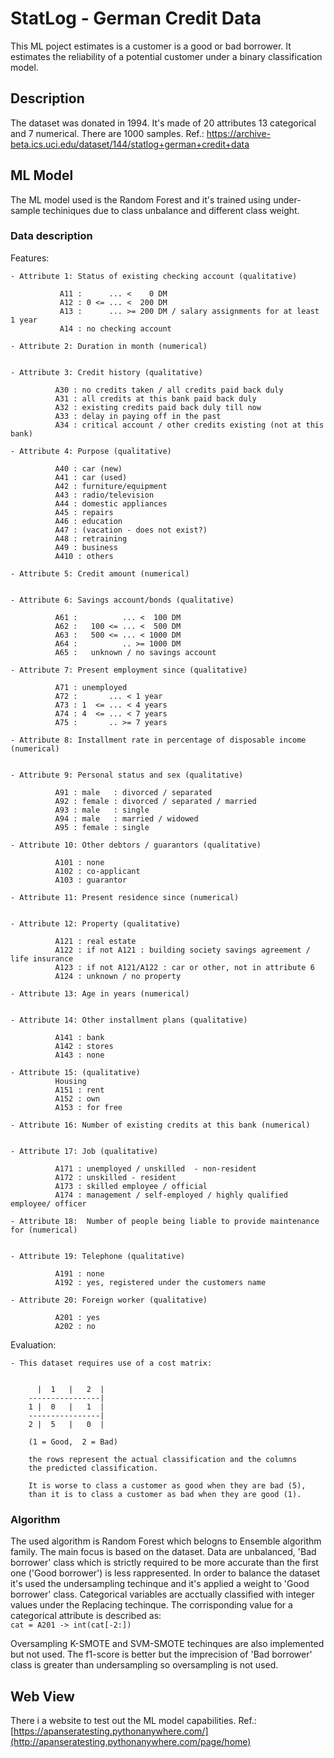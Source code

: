 # StatLog - German Credit Data
This ML poject estimates is a customer is a good or bad borrower. It estimates the reliability of a potential customer under a binary classification model.
## Description
The dataset was donated in 1994. It's made of 20 attributes 13 categorical and 7 numerical. There are 1000 samples.
Ref.: https://archive-beta.ics.uci.edu/dataset/144/statlog+german+credit+data
## ML Model
The ML model used is the Random Forest and it's trained using under-sample techiniques due to class unbalance and different class weight.
### Data description
Features:

    - Attribute 1: Status of existing checking account (qualitative)
               
               A11 :      ... <    0 DM
               A12 : 0 <= ... <  200 DM
               A13 :      ... >= 200 DM / salary assignments for at least 1 year
               A14 : no checking account

    - Attribute 2: Duration in month (numerical)
       

    - Attribute 3: Credit history (qualitative)
              
              A30 : no credits taken / all credits paid back duly
              A31 : all credits at this bank paid back duly
              A32 : existing credits paid back duly till now
              A33 : delay in paying off in the past
              A34 : critical account / other credits existing (not at this bank)

    - Attribute 4: Purpose (qualitative)
              
              A40 : car (new)
              A41 : car (used)
              A42 : furniture/equipment
              A43 : radio/television
              A44 : domestic appliances
              A45 : repairs
              A46 : education
              A47 : (vacation - does not exist?)
              A48 : retraining
              A49 : business
              A410 : others

    - Attribute 5: Credit amount (numerical)
              

    - Attribute 6: Savings account/bonds (qualitative)
              
              A61 :          ... <  100 DM
              A62 :   100 <= ... <  500 DM
              A63 :   500 <= ... < 1000 DM
              A64 :          .. >= 1000 DM
              A65 :   unknown / no savings account

    - Attribute 7: Present employment since (qualitative)
              
              A71 : unemployed
              A72 :       ... < 1 year
              A73 : 1  <= ... < 4 years
              A74 : 4  <= ... < 7 years
              A75 :       .. >= 7 years

    - Attribute 8: Installment rate in percentage of disposable income (numerical)
              

    - Attribute 9: Personal status and sex (qualitative)
              
              A91 : male   : divorced / separated
              A92 : female : divorced / separated / married
              A93 : male   : single
              A94 : male   : married / widowed
              A95 : female : single

    - Attribute 10: Other debtors / guarantors (qualitative)
              
              A101 : none
              A102 : co-applicant
              A103 : guarantor

    - Attribute 11: Present residence since (numerical)
              

    - Attribute 12: Property (qualitative)
              
              A121 : real estate
              A122 : if not A121 : building society savings agreement / life insurance
              A123 : if not A121/A122 : car or other, not in attribute 6
              A124 : unknown / no property

    - Attribute 13: Age in years (numerical)
              

    - Attribute 14: Other installment plans (qualitative)
              
              A141 : bank
              A142 : stores
              A143 : none

    - Attribute 15: (qualitative)
              Housing
              A151 : rent
              A152 : own
              A153 : for free

    - Attribute 16: Number of existing credits at this bank (numerical)
                  

    - Attribute 17: Job (qualitative)
              
              A171 : unemployed / unskilled  - non-resident
              A172 : unskilled - resident
              A173 : skilled employee / official
              A174 : management / self-employed / highly qualified employee/ officer

    - Attribute 18:  Number of people being liable to provide maintenance for (numerical)
             

    - Attribute 19: Telephone (qualitative)
              
              A191 : none
              A192 : yes, registered under the customers name

    - Attribute 20: Foreign worker (qualitative)
              
              A201 : yes
              A202 : no
Evaluation:

    - This dataset requires use of a cost matrix:


          |  1   |   2  |
        ----------------|
        1 |  0   |   1  |
        ----------------|
        2 |  5   |   0  |

        (1 = Good,  2 = Bad)

        the rows represent the actual classification and the columns
        the predicted classification.

        It is worse to class a customer as good when they are bad (5),
        than it is to class a customer as bad when they are good (1).



### Algorithm
The used algorithm is Random Forest which belogns to Ensemble algorithm family. The main focus is based on the dataset. Data are unbalanced, 'Bad borrower' class which is strictly required to be more accurate than the first one ('Good borrower') is less rappresented. In order to balance the dataset it's used the undersampling techinque and it's applied a weight to 'Good borrower' class.
Categorical variables are acctually classified with integer values under the Replacing techinque. The corrisponding value for a categorical attribute is described as: <br />       ```
        cat = A201 -> int(cat[-2:])
    ```

Oversampling K-SMOTE and SVM-SMOTE techinques are also implemented but not used. The f1-score is better but the imprecision of 'Bad borrower' class is greater than undersampling so oversampling is not used.

## Web View
There i a website to test out the ML model capabilities.
Ref.: [https://apanseratesting.pythonanywhere.com/](http://apanseratesting.pythonanywhere.com/page/home)


